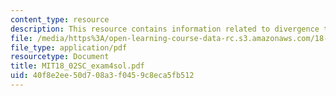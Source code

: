 ```yaml
---
content_type: resource
description: This resource contains information related to divergence theorem.
file: /media/https%3A/open-learning-course-data-rc.s3.amazonaws.com/18-02sc-multivariable-calculus-fall-2010/40f8e2ee50d708a3f0459c8eca5fb512_MIT18_02SC_exam4sol.pdf
file_type: application/pdf
resourcetype: Document
title: MIT18_02SC_exam4sol.pdf
uid: 40f8e2ee-50d7-08a3-f045-9c8eca5fb512
---
```

